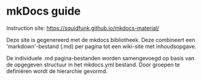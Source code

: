 # mkDocs guide

Instruction site: https://squidfunk.github.io/mkdocs-material/

Deze site is gegenereerd met de mkdocs bibliotheek. Deze combineert een 'markdown'-bestand (.md) per pagina tot een wiki-site met inhoudsopgave.

De individuele .md pagina-bestanden worden samengevoegd op basis van de opgegeven structuur in het mkdocs.yml bestand. Door groepen te definiëren wordt de hierarchie gevormd.

